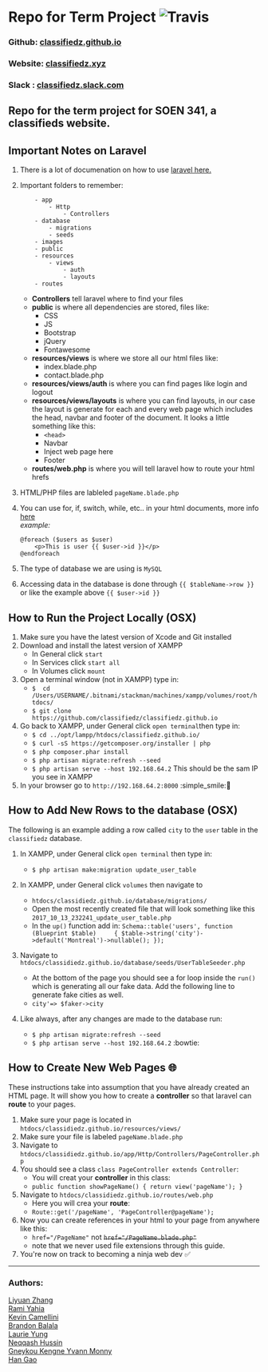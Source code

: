 # Repo for Term Project ![Travis](https://travis-ci.org/classifiedz/classifiedz.github.io.svg?branch=master)
### Github: [classifiedz.github.io](https://github.com/classifiedz/classifiedz.github.io)   
### Website: [classifiedz.xyz](http://classifiedz.xyz)
### Slack : [classifiedz.slack.com](https://classifiedz.slack.com/)
Repo for the term project for SOEN 341, a classifieds website.  
---  
## Important Notes on Laravel
1. There is a lot of documenation on how to use [laravel here.](https://laravel.com/)  
2. Important folders to remember:  

	~~~~~
		- app
			- Http
				- Controllers
		- database
			- migrations
			- seeds
		- images
		- public
		- resources
			- views
				- auth
				- layouts
		- routes
	~~~~~
	- **Controllers** tell laravel where to find your files
	- **public** is where all dependencies are stored, files like:
		- CSS
		- JS
		- Bootstrap
		- jQuery
		- Fontawesome
	- **resources/views** is where we store all our html files like:
		- index.blade.php
		- contact.blade.php
	- **resources/views/auth** is where you can find pages like login and logout
	- **resources/views/layouts** is where you can find layouts, in our case the layout is generate for each and every web page which includes the head, navbar and footer of the document. It looks a little something like this:
		- `<head>`
		- Navbar
		- Inject web page here
		- Footer
	- **routes/web.php** is where you will tell laravel how to route your html hrefs
3. HTML/PHP files are lableled `pageName.blade.php`
4. You can use for, if, switch, while, etc.. in your html documents, more info [here](https://laravel.com/docs/5.5/blade)  
_example:_

	```
	@foreach ($users as $user)
		<p>This is user {{ $user->id }}</p>
	@endforeach
	```  
5. The type of database we are using is `MySQL`
5.  Accessing data in the database is done through `{{ $tableName->row }}` or like the example above `{{ $user->id }}`

## How to Run the Project Locally (OSX)  
1. Make sure you have the latest version of Xcode and Git installed
2. Download and install the latest version of XAMPP
	- In General click `start`
	- In Services click `start all`
	- In Volumes click `mount`
3. Open a terminal window (not in XAMPP) type in:
	- `$  cd /Users/USERNAME/.bitnami/stackman/machines/xampp/volumes/root/htdocs/`  
	- `$ git clone https://github.com/classifiedz/classifiedz.github.io`
4. Go back to XAMPP, under General click `open terminal`then type in:  
	- `$ cd ../opt/lampp/htdocs/classifiedz.github.io/`  
	- `$ curl -sS https://getcomposer.org/installer | php`
	- `$ php composer.phar install`
	- `$ php artisan migrate:refresh --seed`
	- `$ php artisan serve --host 192.168.64.2` This should be the sam IP you see in XAMPP
5. In your browser go to `http://192.168.64.2:8000` :simple_smile::clap:

## How to Add New Rows to the database (OSX) 
The following is an example adding a row called `city` to the `user` table in the `classifiedz` database.  

1. In XAMPP, under General click `open terminal` then type in:  
	- `$ php artisan make:migration update_user_table`  
2. In XAMPP, under General click `volumes` then navigate to
	- `htdocs/classidiedz.github.io/database/migrations/`
	- Open the most recently created file that will look something like this `2017_10_13_232241_update_user_table.php`
	- In the `up()` function add in:
		`Schema::table('users', function (Blueprint $table)		{
    		$table->string('city')->default('Montreal')->nullable();
		});`

3. Navigate to `htdocs/classidiedz.github.io/database/seeds/UserTableSeeder.php`
	- At the bottom of the page you should see a for loop inside the `run()` which is generating all our fake data. Add the following line to generate fake cities as well.
	- `city'=> $faker->city`

4. Like always, after any changes are made to the database run:
	- `$ php artisan migrate:refresh --seed`
	- `$ php artisan serve --host 192.168.64.2` :bowtie:

## How to Create New Web Pages :globe_with_meridians:
These instructions take into assumption that you have already created an HTML page. It will show you how to create a **controller** so that laravel can **route** to your pages.  

1. Make sure your page is located in `htdocs/classidiedz.github.io/resources/views/`
2. Make sure your file is labeled `pageName.blade.php`
3. Navigate to `htdocs/classidiedz.github.io/app/Http/Controllers/PageController.php`  
4. You should see a class `class PageController extends Controller`:  
	- You will creat your **controller** in this class:
	- `public function showPageName()
    {
        return view('pageName');
    }`
5. Navigate to `htdocs/classidiedz.github.io/routes/web.php`
	- Here you will crea your **route**:
	- `Route::get('/pageName', 'PageController@pageName');`
6. Now you can create references in your html to your page from anywhere like this:
	- `href="/PageName"` not ~~`href="/PageName.blade.php"`~~
	- note that we never used file extensions through this guide.
7. You're now on track to becoming a ninja web dev :white_check_mark:  
---  
### Authors:  
[Liyuan Zhang](https://github.com/Swallow666)  
[Rami Yahia](https://github.com/rami186)  
[Kevin	Camellini](https://github.com/kcamcam)  
[Brandon	Balala](https://github.com/BrandonBalala)  
[Laurie Yung](https://github.com/laurie-y)  
[Neqqash	Hussin](https://github.com/neqqash)  
[Gneykou Kengne	Yvann Monny](https://github.com/monnyy)  
[Han Gao](https://github.com/HanGao2333)  
